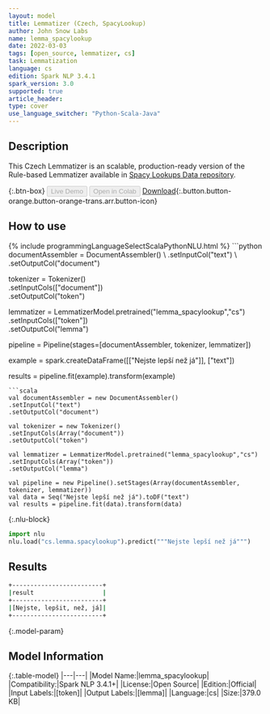 ```yaml
---
layout: model
title: Lemmatizer (Czech, SpacyLookup)
author: John Snow Labs
name: lemma_spacylookup
date: 2022-03-03
tags: [open_source, lemmatizer, cs]
task: Lemmatization
language: cs
edition: Spark NLP 3.4.1
spark_version: 3.0
supported: true
article_header:
type: cover
use_language_switcher: "Python-Scala-Java"
---
```


## Description

This Czech Lemmatizer is an scalable, production-ready version of the Rule-based Lemmatizer available in [Spacy Lookups Data repository](https://github.com/explosion/spacy-lookups-data/).

{:.btn-box}
<button class="button button-orange" disabled>Live Demo</button>
<button class="button button-orange" disabled>Open in Colab</button>
[Download](https://s3.amazonaws.com/auxdata.johnsnowlabs.com/public/models/lemma_spacylookup_cs_3.4.1_3.0_1646316557035.zip){:.button.button-orange.button-orange-trans.arr.button-icon}

## How to use



<div class="tabs-box" markdown="1">
{% include programmingLanguageSelectScalaPythonNLU.html %}
```python
documentAssembler = DocumentAssembler() \
.setInputCol("text") \
.setOutputCol("document")

tokenizer = Tokenizer() \
.setInputCols(["document"]) \
.setOutputCol("token")

lemmatizer = LemmatizerModel.pretrained("lemma_spacylookup","cs") \
.setInputCols(["token"]) \
.setOutputCol("lemma")

pipeline = Pipeline(stages=[documentAssembler, tokenizer, lemmatizer]) 

example = spark.createDataFrame([["Nejste lepší než já"]], ["text"]) 

results = pipeline.fit(example).transform(example)
```
```scala
val documentAssembler = new DocumentAssembler() 
.setInputCol("text") 
.setOutputCol("document")

val tokenizer = new Tokenizer() 
.setInputCols(Array("document")) 
.setOutputCol("token")

val lemmatizer = LemmatizerModel.pretrained("lemma_spacylookup","cs") 
.setInputCols(Array("token")) 
.setOutputCol("lemma")

val pipeline = new Pipeline().setStages(Array(documentAssembler, tokenizer, lemmatizer))
val data = Seq("Nejste lepší než já").toDF("text")
val results = pipeline.fit(data).transform(data)
```


{:.nlu-block}
```python
import nlu
nlu.load("cs.lemma.spacylookup").predict("""Nejste lepší než já""")
```

</div>

## Results

```bash
+-------------------------+
|result                   |
+-------------------------+
|[Nejste, lepšit, než, já]|
+-------------------------+

```

{:.model-param}
## Model Information

{:.table-model}
|---|---|
|Model Name:|lemma_spacylookup|
|Compatibility:|Spark NLP 3.4.1+|
|License:|Open Source|
|Edition:|Official|
|Input Labels:|[token]|
|Output Labels:|[lemma]|
|Language:|cs|
|Size:|379.0 KB|